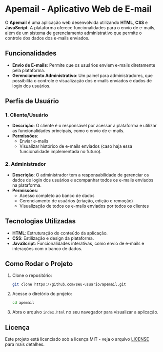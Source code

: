 # Apemail - Aplicativo Web de E-mail

O **Apemail** é uma aplicação web desenvolvida utilizando **HTML**, **CSS** e **JavaScript**. A plataforma oferece funcionalidades para o envio de e-mails, além de um sistema de gerenciamento administrativo que permite o controle dos dados dos e-mails enviados.

## Funcionalidades

- **Envio de E-mails**: Permite que os usuários enviem e-mails diretamente pela plataforma.
- **Gerenciamento Administrativo**: Um painel para administradores, que possibilita o controle e visualização dos e-mails enviados e dados de login dos usuários.

## Perfis de Usuário

### 1. Cliente/Usuário
- **Descrição**: O cliente é o responsável por acessar a plataforma e utilizar as funcionalidades principais, como o envio de e-mails.
- **Permissões**: 
  - Enviar e-mails
  - Visualizar histórico de e-mails enviados (caso haja essa funcionalidade implementada no futuro).

### 2. Administrador
- **Descrição**: O administrador tem a responsabilidade de gerenciar os dados de login dos usuários e acompanhar todos os e-mails enviados na plataforma.
- **Permissões**:
  - Acesso completo ao banco de dados
  - Gerenciamento de usuários (criação, edição e remoção)
  - Visualização de todos os e-mails enviados por todos os clientes

## Tecnologias Utilizadas

- **HTML**: Estruturação do conteúdo da aplicação.
- **CSS**: Estilização e design da plataforma.
- **JavaScript**: Funcionalidades interativas, como envio de e-mails e interações com o banco de dados.

## Como Rodar o Projeto

1. Clone o repositório:
    ```bash
    git clone https://github.com/seu-usuario/apemail.git
    ```

2. Acesse o diretório do projeto:
    ```bash
    cd apemail
    ```

3. Abra o arquivo `index.html` no seu navegador para visualizar a aplicação.

## Licença

Este projeto está licenciado sob a licença MIT - veja o arquivo [LICENSE](LICENSE) para mais detalhes.
